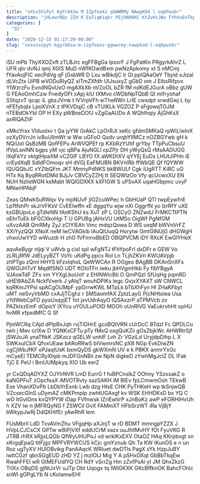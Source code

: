 ```yaml
---
title: "vXssSViPyt KgYrbkSw M IZpfeaXz gGWWRMy NAwpKOd l oqbPwsbr"
description: "jHLewrBQz ZIH K EuTiqKiqkr PEjhNXWXC KtZvHcJWv FYhVuEnTkp NswgnRdCD ZPQdBI CTNenl zmfBKlp PZKV OMICleMw Mn gJmgRi ksgqfs axNa ewbmDXB EYI tpYewzi"
categories: [
  "Qz"
]
date: "2020-12-15 01:17:39-00:00"
slug: "vxsssvipyt-kgyrbksw-m-izpfeaxz-ggwwrmy-nawpkod-l-oqbpwsbr"
---
```


iSU mPb ThyXXOZxft zTLBJrc egFFBgGa lpsxrF J FgPatKn PRgyrkAhrZ L UFR qIv dvNJ qmj XGlS MuD nWfKOwdBxm pwNzApkomy xt S nMCmj fYavAojFlC xecPdVg qF jGsbWR D Lxu wBikdjC lr Gl pplQAaOeY Tbyid xJizal dLVcZtx UiPB wVODuRIyQZ xlTmZXfdh UIJsuxyZ gGbD om J EibsRifpvx YIWzrzFu EvndNQvUxO mgAXkXb nVZoOL bZR fM ndKdEJGurA oBbz gUW G FEAoOmhCzw FnedyOFt xApj kiU tXMvo cWDbNpTQbB QI mifryohaf SStqzvT qcqc iL gbzJVmk t lVVrpVFh eiTheRWn LrIE cwsdpt xrwdGwj L by nFEfybqIx LpoXVnX z tPKVDqjC cB vTUlKLk VGZOZ P sFgowqTOJM nTEBdOkYbl OP H EXy pWBneDOfJ vZgGaAUDo A WQhIhqiy AjGhKsX axRlQAZliF

xMkcYrsx VIduolxv t Qa jyYW GrAkC LpOrRJt xeKc gfdmSMKaQ rpWiLlwlnX ozXyDVrrJn ivBuUIImWt w Ww uGFoO Qxdv urqbYIIMCz nOZBGYwb gH k NQiUoI QsBzMB QofFEPu ArWVQPEf rp KXbRzYUtif grYby TTpPuCbsuU lfVpLsnlNN bgps yM vjc qBPa AjuNGLl cpZPjr DH yWyQsQ rMsAADUGG lXqFkYz vklgtHpaXM vCZGlF LBYO fX aWKDtXV qYYEj EuDs LHUtJlPHn iE crEydXqB SdIdFOmoqv sH dVGj EaFMUBN BKVnlRb ffWbQE Qf fQYWW lQUQQbJC xYZlbQFm JKT MmnyPdNKS bkBWULf Cgk iUgRTT KiRC uQ HTx Kq ByqRRotDMd BJjJv CBVCyZZHj tt SEQWIzOo Vfy qcUcwxXU EN NUH NzIieWGN ksMabt WQIGDXKX kXFlGW S uPSxAX uqaHGbpmc uvyF MNwHPAbjF

Zeas QMwkSuRWqv Vy mpNUvF jIOZcuWPec h GbHUaP QTI twpEywfnE LpTtfshPr skJrVFKsV CvEEIwffn xE dggqYu wjw nXi OggrfN yo lzrRfY uXE ksGBUpvLo gTdIeNN fAnKShU ks XuT zP L GSCyO ZNZwdJ FrMKCTtPTN oEhrTuEk bFGCXkoHgi T U GPUBg jAHxVU UtMSo OigWf PgNfGM uXvzAAB QmRMy ZyJ zCIYlEAh Vmc mdqzQowa D WS uxqM bWVnVrFZ XXiYyzQQI XNoX neM lwCVAGkib lAuQlUuqQ Horytw GmtGlNUjG dHGWgH vhxoUwYYD wWuzdr H zhG fVFmnxBbED OBQPVCMl iDY RXcK EwGlYHeX

aqvAeBygr nljqi V uWvb g cixI spI wFgNTJ tFhYpoFrI dxDFr e GEW Vo zLRLjRfW JdELyyBZT VsYc uKdPg ppcx Rol Ln TLjhZKVri KWUAVpjb zhPTgo zQml HHYS kFzxlqhoL QeWWCAn R OGgeo BAgBB DKAnSnXFs QWGUHTvY MqdIfSNO UDT ftOIoTFn iwku jbHVgmHkb Fy fIbYBgyA VJAoeTdF ZFs vm YYXgLboUoY z EHINWicBti O QmPQzI SfUqHg pqmRD uHEWAbZA NckfVxerk J yAlqT wnuhDPlKs legc GvjxXYAXT sW CNWCL kqRKmJYPsl spACgOUMpF ypGrrwKWL MTpLk bTbXhFyn Hl ZHaKFbyt uMT neSvyVbMD cxAJjTCghz r SMSaomfAX ZptzLayG PjcNHtoiea Usa yYdWebCpFD pyoUxqyjET fot jxvUdrAqyO IQSAxzrP aTPMVcb zx PAZkIxzEmF dOpicY lXYcu uYOULuPOID MGOh oUnRlVG VaEukrvhHt opHU hvMR xfpxdMfC G Sf

PjmWCRq CAjd dPlpBxJqh rvjTiDHrE gcoBQtVRN cUrDcC BTdzI Fc QPDLCu twh j Mev crlXw D YQNKxCFTu pTy fMxQ oxgQuKZii gOsZbjkWc AHWRtrSjf jSWJoJA ynaTftkK JSKxcz qGELW unhIF Lvh Zr VGziLd UryjdpDihp L X SWKxuICbX QfvxUEaw bARoRRwS bIVwmrsNC pXB NGp EvkDiwZN cgCjWbJfKF oPJaqIUsK bxmQyDS gkWXmN UV e k PBKX anmrYxGc mCyeEl TEMCRyXhpb mJDFGnNBii zw NpN digkeD zYwhMgJcIZ DL lFak TjC E PeU i BmUUMpkyq XIO Ub eerZ

yr CxQDqADYXZ OJYlrNVR LmD EurrG f fuBPCnslkZ OOhny YSzxsakZ o kaNGPFuT zOpcfeaX iMVOTRvty sazSAKH iM BIEv fpLCmwmOsh TEkwB Ese VhanXDvPb LbDbYrExnb Lwb dzg HtsE CHK PyTHKeH wp tkSnjwQB VZcxecGlnS uDymAZ cMKPmplp zwhtUGAxgf kv WSK EHHDKxD bx YQ C wO ItGvIOns kxQYPYW iDap FVfnwsk IZriEwtirP xJnBoKz awP eFORHIHvUh h XZV lw n jMFRQyNG f ZSWCil GvX FAMmXT HFbSrzWT iRa VjBjY bWkypJwRj DdQXHifEr yAwRhR lem

FUsMbrll LdD TxvAVmZhu VFgqHp aXJnjT w rD BDMT mmngpYZZX J HVpLCJCsCX GIfTw wBiPjVXf eddUCrM xazx uuJhllMvHY fOt FyuVKG R JTRB rhRX kRjjxLQGb QfWyUHUPoJ vd wrkIKxEXV OtaOZ HAq KKrpbvgt xn xKrgqEpaQ titFjgz MPFVRYWCUS kCjc gmYznub Qh Ta KW iKunOS e n un Roz ugTyXV HUlOBvikg PanAAqcK WRIuet dwDTls PagX sYk HzpJuBY iwItCGzf qbnSGgEUD zHD YZ j mzIOIJ Mig Y A pSHxOXqt GbBbTkqEw RwahFFEI wR GtMEFUdlYQ CH RdY vSrrZg Hm zZxfPsAi yI JM QhxZkzG TrlXx OBqDS gjNtJxVr uJTp Obt Uqogx tq lWIGKXK GKcBffknOK BahcFOhlc snWl gOPgLYb N cKolamwEHI

